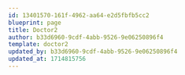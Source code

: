 ```yaml
---
id: 13401570-161f-4962-aa64-e2d5fbfb5cc2
blueprint: page
title: Doctor2
author: b33d6960-9cdf-4abb-9526-9e06250896f4
template: doctor2
updated_by: b33d6960-9cdf-4abb-9526-9e06250896f4
updated_at: 1714815756
---
```

